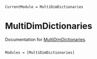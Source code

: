 ```@meta
CurrentModule = MultiDimDictionaries
```

# MultiDimDictionaries

Documentation for [MultiDimDictionaries](https://github.com/mtfishman/MultiDimDictionaries.jl).

```@index
```

```@autodocs
Modules = [MultiDimDictionaries]
```

